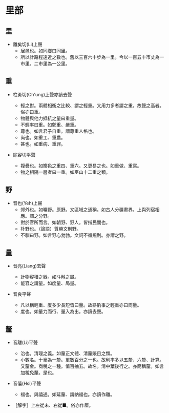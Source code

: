 # 里部

## 里

- 離矣切(Li)上聲
    - 居邑也。如同鄉曰同里。
    - 所以計路程遠近之數也。舊以三百六十步為一里。今以一百五十市丈為一市里。二市里為一公里。

## 重

- 柱勇切(Ch'ung)上聲亦讀去聲
    - 輕之對。兩體相衡之比較、謂之輕重。又用力多者謂之重。故聲之高者。俗亦曰重。
    - 物體與他力抵抗之量曰重量。
    - 不輕率曰重。如鄭重、嚴重。
    - 尊也。如言君子自重。謂尊重人格也。
    - 尚也。如重工、重農。
    - 甚也。如重病、重罪。

- 除容切平聲
    - 複疊也。如擲色之重四、重六。又更易之也。如重做、重寫。
    - 物之相隔一層者曰一重。如巫山十二重之類。

## 野

- 音也(Yeh)上聲
    - 郊外也。如曠野。原野。又區域之通稱。如古人分疆畫界。上與列宿相應。謂之分野。
    - 對於官所而言。如朝野、野人。皆指民間也。
    - 朴野也。（論語）質勝文則野。
    - 不馴曰野。如言野心勃勃。文詞不循規則。亦謂之野。

## 量

- 音亮(Liang)去聲
    - 計物容積之器。如斗斛之屬。
    - 能容之謂量。如度量、局量。

- 音良平聲
    - 凡以稱輕重、度多少長短皆曰量。故斟酌事之輕重亦曰商量。
    - 度也。如量力而行、量入為出。亦讀去聲。

## 釐

- 音離(Li)平聲
    - 治也。清理之義。如釐正文體、清釐賬目之類。
    - 小數名。十毫為一釐。單數百分之一也。故利率多以五釐、六釐、計算。又釐金。商稅之一種。值百抽五。故名。清中葉後行之。亦簡稱釐。如言加稅免釐。是也。

- 音僖(Hsi)平聲
    - 福也。與禧通。如延釐、謂納福也。亦讀作離。

- ［解字］上左從未、右從■。俗亦作厘。

